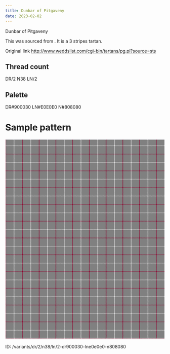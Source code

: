 ```yaml
---
title: Dunbar of Pitgaveny
date: 2023-02-02
---
```

Dunbar of Pitgaveny

This was sourced from <no value>.  It is a 3 stripes tartan.

Original link http://www.weddslist.com/cgi-bin/tartans/pg.pl?source=sts

## Thread count
DR/2 N38 LN/2

## Palette
DR#900030 LN#E0E0E0 N#808080

# Sample pattern

![Tartan detail](tartan.png "DR/2 N38 LN/2 tartan")

ID: /variants/dr/2/n38/ln/2-dr900030-lne0e0e0-n808080